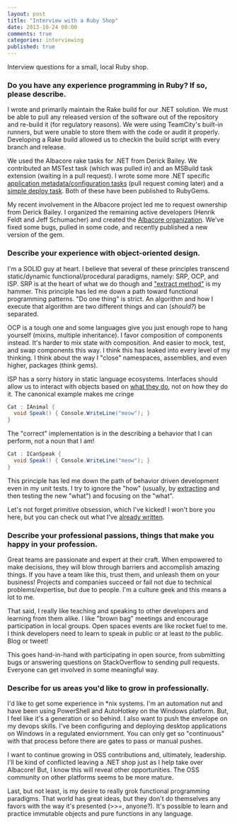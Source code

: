 ```yaml
---
layout: post
title: "Interview with a Ruby Shop"
date: 2013-10-24 00:00
comments: true
categories: interviewing
published: true
---
```


Interview questions for a small, local Ruby shop.

### Do you have any experience programming in Ruby? If so, please describe.

I wrote and primarily maintain the Rake build for our .NET solution. We must be able to pull any released version of the software out of the repository and re-build it (for regulatory reasons). We were using TeamCity's built-in runners, but were unable to store them with the code or audit it properly. Developing a Rake build allowed us to checkin the build script with every branch and release.

We used the Albacore rake tasks for .NET from Derick Bailey. We contributed an MSTest task (which was pulled in) and an MSBuild task extension (waiting in a pull request). I wrote some more .NET specific [application metadata/configuration tasks][2] (pull request coming later) and a [simple deploy task][3]. Both of these have been published to RubyGems.

  [2]: https://github.com/AnthonyMastrean/FileUpdateTasks
  [3]: https://github.com/AnthonyMastrean/LocalDropTasks

My recent involvement in the Albacore project led me to request ownership from Derick Bailey. I organized the remaining active developers (Henrik Feldt and Jeff Schumacher) and created the [Albacore organization][4]. We've fixed some bugs, pulled in some code, and recently published a new version of the gem.

  [4]: https://github.com/Albacore

### Describe your experience with object-oriented design.

I'm a SOLID guy at heart. I believe that several of these principles transcend static/dynamic functional/procedural paradigms, namely: SRP, OCP, and ISP. SRP is at the heart of what we do though and ["extract method"][5] is my hammer. This principle has led me down a path toward functional programming patterns. "Do one thing" is strict. An algorithm and how I execute that algorithm are two different things and can (_should?_) be separated.

  [5]: http://blog.objectmentor.com/articles/2009/09/11/one-thing-extract-till-you-drop

OCP is a tough one and some languages give you just enough rope to hang yourself (mixins, multiple inheritance). I favor composition of components instead. It's harder to mix state with composition. And easier to mock, test, and swap components this way. I think this has leaked into every level of my thinking. I think about the way I "close" namespaces, assemblies, and even higher, packages (think gems).

ISP has a sorry history in static language ecosystems. Interfaces should allow us to interact with objects based on [what they do][6], not on how they do it. The canonical example makes me cringe

```csharp
Cat : IAnimal { 
  void Speak() { Console.WriteLine("meow"); } 
} 
```

The "correct" implementation is in the describing a behavior that I can perform, not a noun that I am!

```csharp
Cat : ICanSpeak { 
  void Speak() { Console.WriteLine("meow"); } 
} 
```

This principle has led me down the path of behavior driven development even in my unit tests. I try to ignore the "how" (usually, by [extracting][7] and then testing the new "what") and focusing on the "what".

  [6]: http://simpleprogrammer.com/2010/11/02/back-to-basics-what-is-an-interface/
  [7]: http://www.anthonymastrean.com/blog/eradicating-non-determinism-in-tests/

Let's not forget primitive obsession, which I've kicked! I won't bore you here, but you can check out what I've [already written][8].

  [8]: http://www.anthonymastrean.com/blog/primitive-disinterest/
    
### Describe your professional passions, things that make you happy in your profession.

Great teams are passionate and expert at their craft. When empowered to make decisions, they will blow through barriers and accomplish amazing things. If you have a team like this, trust them, and unleash them on your business! Projects and companies succeed or fail not due to technical problems/expertise, but due to people. I'm a culture geek and this means a lot to me.

That said, I really like teaching and speaking to other developers and learning from them alike. I like "brown bag" meetings and encourage participation in local groups. Open spaces events are like rocket fuel to me. I think developers need to learn to speak in public or at least _to_ the public. Blog or tweet!

This goes hand-in-hand with participating in open source, from submitting bugs or answering questions on StackOverflow to sending pull requests. Everyone can get involved in some meaningful way.

### Describe for us areas you'd like to grow in professionally.

I'd like to get some experience in *nix systems. I'm an automation nut and have been using PowerShell and AutoHotkey on the Windows platform. But, I feel like it's a generation or so behind. I also want to push the envelope on my devops skills. I've been configuring and deploying desktop applications on Windows in a regulated enviornment. You can only get so "continuous" with that process before there are gates to pass or manual pushes.

I want to continue growing in OSS contributions and, ultimately, leadership. I'll be kind of conflicted leaving a .NET shop just as I help take over Albacore! But, I know this will reveal other opportunities. The OSS community on other platforms seems to be more mature.

Last, but not least, is my desire to really grok functional programming paradigms. That world has great ideas, but they don't do themselves any favors with the way it's presented (>>=, anyone?). It's possible to learn and practice immutable objects and pure functions in any language.
